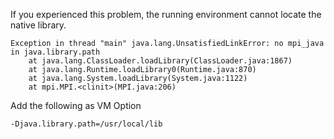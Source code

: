 
If you experienced this problem, the running environment cannot locate the native library.
```
Exception in thread "main" java.lang.UnsatisfiedLinkError: no mpi_java in java.library.path
	at java.lang.ClassLoader.loadLibrary(ClassLoader.java:1867)
	at java.lang.Runtime.loadLibrary0(Runtime.java:870)
	at java.lang.System.loadLibrary(System.java:1122)
	at mpi.MPI.<clinit>(MPI.java:206)
```

Add the following as VM Option
```
-Djava.library.path=/usr/local/lib
```